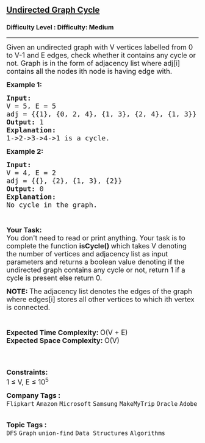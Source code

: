 <h2><a href="https://www.geeksforgeeks.org/problems/detect-cycle-in-an-undirected-graph/1?page=1&company=Amazon&sortBy=submissions">Undirected Graph Cycle</a></h2><h3>Difficulty Level : Difficulty: Medium</h3><hr><div class="problems_problem_content__Xm_eO"><p><span style="font-size: 18px;">Given an undirected graph with V vertices labelled from 0 to V-1 and E edges, check whether it contains any cycle or not. Graph is in the form of adjacency list where adj[i] contains all the nodes ith node is having edge with.<strong><img src="C:\Users\Mukul kumar\Desktop\GFG_PIC.JPG" alt=""></strong></span></p>
<p><span style="font-size: 18px;"><strong>Example 1:</strong></span></p>
<pre><span style="font-size: 18px;"><strong>Input:</strong><strong>&nbsp;&nbsp;
</strong>V = 5, E = 5
adj = {{1}, {0, 2, 4}, {1, 3}, {2, 4}, {1, 3}}<strong>&nbsp;</strong>
<strong>Output: </strong>1
<strong>Explanation:</strong> 
</span><img src="https://media.geeksforgeeks.org/img-practice/PROD/addEditProblem/700219/Web/Other/891791f9-1abb-45b1-80f2-7af46d73dcd2_1685086491.png" alt="">
<span style="font-size: 18px;">1-&gt;2-&gt;3-&gt;4-&gt;1 is a cycle.</span>
</pre>
<p><span style="font-size: 18px;"><strong>Example 2:</strong></span></p>
<pre><span style="font-size: 18px;"><strong>Input: 
</strong>V = 4, E = 2
adj = {{}, {2}, {1, 3}, {2}}</span>
<strong><span style="font-size: 18px;">Output: </span></strong><span style="font-size: 18px;">0
<strong>Explanation: 
</strong></span><img src="https://media.geeksforgeeks.org/img-practice/PROD/addEditProblem/700219/Web/Other/d8cbd97e-406e-4f50-a38c-6a58747df876_1685086491.png" alt="">
<span style="font-size: 18px;">No cycle in the graph.</span>
</pre>
<p>&nbsp;</p>
<p><span style="font-size: 18px;"><strong>Your Task:</strong><br>You don't need to read or print anything. Your task is to complete the function <strong>isCycle()&nbsp;</strong>which takes V denoting the number of vertices and adjacency list as input parameters and returns a boolean value denoting if the undirected graph contains any cycle or not, return 1 if a cycle is present else return 0.</span></p>
<p><strong><span style="font-size: 18px;">NOTE:&nbsp;</span></strong><span style="font-size: 18px;">The&nbsp;adjacency list denotes the edges of the graph where edges[i] stores all other vertices to which ith vertex is connected.</span></p>
<p>&nbsp;</p>
<p><span style="font-size: 18px;"><strong>Expected Time Complexity:&nbsp;</strong>O(V + E)<br><strong>Expected Space Complexity:&nbsp;</strong>O(V)</span></p>
<p><br>&nbsp;</p>
<p><span style="font-size: 18px;"><strong>Constraints:</strong><br>1 ≤ V, E ≤ 10<sup>5</sup></span></p></div><p><span style=font-size:18px><strong>Company Tags : </strong><br><code>Flipkart</code>&nbsp;<code>Amazon</code>&nbsp;<code>Microsoft</code>&nbsp;<code>Samsung</code>&nbsp;<code>MakeMyTrip</code>&nbsp;<code>Oracle</code>&nbsp;<code>Adobe</code>&nbsp;<br><p><span style=font-size:18px><strong>Topic Tags : </strong><br><code>DFS</code>&nbsp;<code>Graph</code>&nbsp;<code>union-find</code>&nbsp;<code>Data Structures</code>&nbsp;<code>Algorithms</code>&nbsp;
